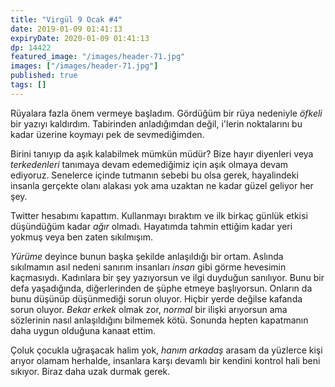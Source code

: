 ```yaml
---
title: "Virgül 9 Ocak #4"
date: 2019-01-09 01:41:13
expiryDate: 2020-01-09 01:41:13
dp: 14422
featured_image: "/images/header-71.jpg"
images: ["/images/header-71.jpg"]
published: true
tags: []
---
```




Rüyalara fazla önem vermeye başladım. Gördüğüm bir rüya nedeniyle *öfkeli* bir
yazıyı kaldırdım. Tabirinden anladığımdan değil, i'lerin noktalarını bu kadar
üzerine koymayı pek de sevmediğimden.

Birini tanıyıp da aşık kalabilmek mümkün müdür? Bize hayır diyenleri veya
*terkedenleri* tanımaya devam edemediğimiz için aşık olmaya devam ediyoruz.
Senelerce içinde tutmanın sebebi bu olsa gerek, hayalindeki insanla gerçekte
olanı alakası yok ama uzaktan ne kadar güzel geliyor her şey.

Twitter hesabımı kapattım. Kullanmayı bıraktım ve ilk birkaç günlük etkisi
düşündüğüm kadar *ağır* olmadı. Hayatımda tahmin ettiğim kadar yeri yokmuş veya
ben zaten sıkılmışım.

*Yürüme* deyince bunun başka şekilde anlaşıldığı bir ortam. Aslında sıkılmamın
asıl nedeni sanırım insanları *insan* gibi görme hevesimin kaçmasıydı. Kadınlara
bir şey yazıyorsun ve ilgi duyduğun sanılıyor. Bunu bir defa yaşadığında,
diğerlerinden de şüphe etmeye başlıyorsun. Onların da bunu düşünüp düşünmediği
sorun oluyor. Hiçbir yerde değilse kafanda sorun oluyor. *Bekar erkek* olmak
zor, *normal* bir ilişki arıyorsun ama sözlerinin nasıl anlaşıldığını bilmemek
kötü. Sonunda hepten kapatmanın daha uygun olduğuna kanaat ettim.

Çoluk çocukla uğraşacak halim yok, *hanım arkadaş* arasam da yüzlerce kişi
arıyor olamam herhalde, insanlara karşı devamlı bir kendini kontrol hali beni
sıkıyor. Biraz daha uzak durmak gerek.


